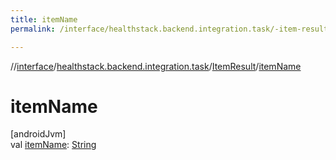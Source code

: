 ```yaml
---
title: itemName
permalink: /interface/healthstack.backend.integration.task/-item-result/item-name.html

---
```

//[interface](../../../index.html)/[healthstack.backend.integration.task](../index.html)/[ItemResult](index.html)/[itemName](item-name.html)



# itemName



[androidJvm]\
val [itemName](item-name.html): [String](https://kotlinlang.org/api/latest/jvm/stdlib/kotlin/-string/index.html)





